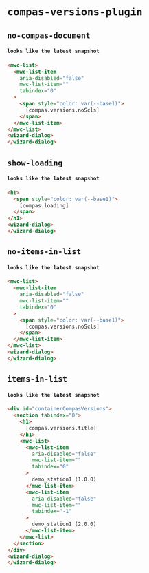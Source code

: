 # `compas-versions-plugin`

## `no-compas-document`

####   `looks like the latest snapshot`

```html
<mwc-list>
  <mwc-list-item
    aria-disabled="false"
    mwc-list-item=""
    tabindex="0"
  >
    <span style="color: var(--base1)">
      [compas.versions.noScls]
    </span>
  </mwc-list-item>
</mwc-list>
<wizard-dialog>
</wizard-dialog>

```

## `show-loading`

####   `looks like the latest snapshot`

```html
<h1>
  <span style="color: var(--base1)">
    [compas.loading]
  </span>
</h1>
<wizard-dialog>
</wizard-dialog>

```

## `no-items-in-list`

####   `looks like the latest snapshot`

```html
<mwc-list>
  <mwc-list-item
    aria-disabled="false"
    mwc-list-item=""
    tabindex="0"
  >
    <span style="color: var(--base1)">
      [compas.versions.noScls]
    </span>
  </mwc-list-item>
</mwc-list>
<wizard-dialog>
</wizard-dialog>

```

## `items-in-list`

####   `looks like the latest snapshot`

```html
<div id="containerCompasVersions">
  <section tabindex="0">
    <h1>
      [compas.versions.title]
    </h1>
    <mwc-list>
      <mwc-list-item
        aria-disabled="false"
        mwc-list-item=""
        tabindex="0"
      >
        demo_station1 (1.0.0)
      </mwc-list-item>
      <mwc-list-item
        aria-disabled="false"
        mwc-list-item=""
        tabindex="-1"
      >
        demo_station1 (2.0.0)
      </mwc-list-item>
    </mwc-list>
  </section>
</div>
<wizard-dialog>
</wizard-dialog>

```

